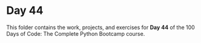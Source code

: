 # Day 44

This folder contains the work, projects, and exercises for **Day 44** of the 100 Days of Code: The Complete Python Bootcamp course.
